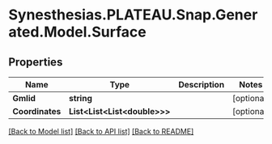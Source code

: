 # Synesthesias.PLATEAU.Snap.Generated.Model.Surface

## Properties

Name | Type | Description | Notes
------------ | ------------- | ------------- | -------------
**Gmlid** | **string** |  | [optional] 
**Coordinates** | **List&lt;List&lt;List&lt;double&gt;&gt;&gt;** |  | [optional] 

[[Back to Model list]](../README.md#documentation-for-models) [[Back to API list]](../README.md#documentation-for-api-endpoints) [[Back to README]](../README.md)

